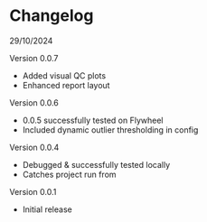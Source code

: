 # Changelog
29/10/2024

Version 0.0.7
- Added visual QC plots
- Enhanced report layout

Version 0.0.6
- 0.0.5 successfully tested on Flywheel
- Included dynamic outlier thresholding in config

Version 0.0.4
- Debugged & successfully tested locally
- Catches project run from

Version 0.0.1
- Initial release
